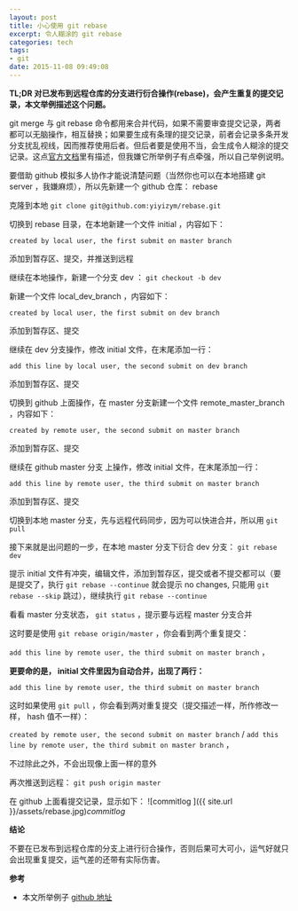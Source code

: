 ```yaml
---
layout: post
title: 小心使用 git rebase
excerpt: 令人糊涂的 git rebase
categories: tech
tags:
- git
date: 2015-11-08 09:49:08
---
```



**TL;DR 对已发布到远程仓库的分支进行衍合操作(rebase)，会产生重复的提交记录，本文举例描述这个问题。**

git merge 与 git rebase 命令都用来合并代码，如果不需要审查提交记录，两者都可以无脑操作，相互替换；如果要生成有条理的提交记录，前者会记录多条开发分支扰乱视线，因而推荐使用后者。但后者要是使用不当，会生成令人糊涂的提交记录。这点[官方文档](https://git-scm.com/book/zh/v1/Git-%E5%88%86%E6%94%AF-%E5%88%86%E6%94%AF%E7%9A%84%E8%A1%8D%E5%90%88)里有描述，但我嫌它所举例子有点牵强，所以自己举例说明。

要借助 github 模拟多人协作才能说清楚问题（当然你也可以在本地搭建 git server ，我嫌麻烦），所以先新建一个 github 仓库： rebase

克隆到本地 `git clone git@github.com:yiyizym/rebase.git`

切换到 rebase 目录，在本地新建一个文件 initial ，内容如下：

 `created by local user, the first submit on master branch`

添加到暂存区、提交，并推送到远程

继续在本地操作，新建一个分支 dev ： `git checkout -b dev`

新建一个文件 local_dev_branch ，内容如下：

 `created by local user, the first submit on dev branch`

添加到暂存区、提交

继续在 dev 分支操作，修改 initial 文件，在末尾添加一行：

 `add this line by local user, the second submit on dev branch`

添加到暂存区、提交

切换到 github 上面操作，在 master 分支新建一个文件 remote_master_branch ，内容如下：

 `created by remote user, the second submit on master branch`

添加到暂存区、提交

继续在 github master 分支 上操作，修改 initial 文件，在末尾添加一行：

 `add this line by remote user, the third submit on master branch`

添加到暂存区、提交

切换到本地 master 分支，先与远程代码同步，因为可以快进合并，所以用 `git pull`

接下来就是出问题的一步，在本地 master 分支下衍合 dev 分支： `git rebase dev`

提示 initial 文件有冲突，编辑文件，添加到暂存区，提交或者不提交都可以（要是提交了，执行 `git rebase --continue` 就会提示 no changes, 只能用 `git rebase --skip` 跳过），继续执行 `git rebase --continue`

看看 master 分支状态， `git status` ，提示要与远程 master 分支合并

这时要是使用 `git rebase origin/master` ，你会看到两个重复提交：

 `add this line by remote user, the third submit on master branch` ，


**更要命的是， initial 文件里因为自动合并，出现了两行：**

  `add this line by remote user, the third submit on master branch`

这时如果使用 `git pull` ，你会看到两对重复提交（提交描述一样，所作修改一样， hash 值不一样）：

 `created by remote user, the second submit on master branch` / `add this line by remote user, the third submit on master branch` ，


 不过除此之外，不会出现像上面一样的意外

再次推送到远程： `git push origin master`

在 github 上面看提交记录，显示如下：
![commitlog ]({{ site.url }}/assets/rebase.jpg)*commitlog*


**结论**

不要在已发布到远程仓库的分支上进行衍合操作，否则后果可大可小，运气好就只会出现重复提交，运气差的还带有实际伤害。

**参考**

- 本文所举例子 [github 地址](https://github.com/yiyizym/rebase)